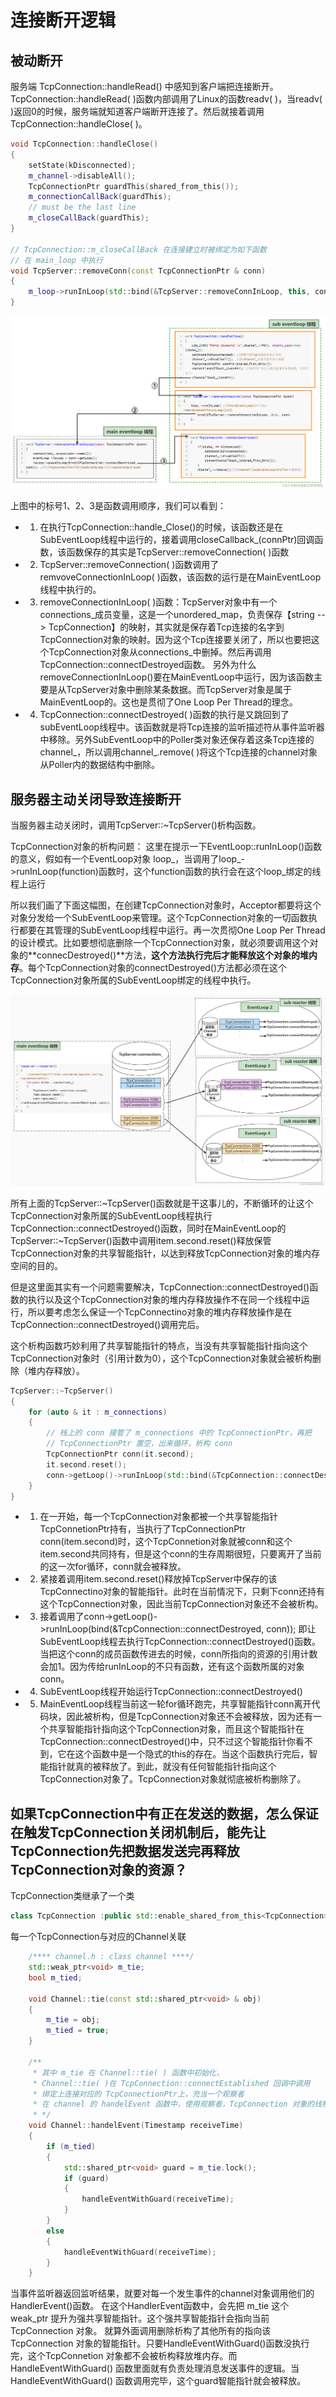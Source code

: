 # 连接断开逻辑

## 被动断开

服务端 TcpConnection::handleRead() 中感知到客户端把连接断开。TcpConnection::handleRead( )函数内部调用了Linux的函数readv( )，当readv( )返回0的时候，服务端就知道客户端断开连接了。然后就接着调用TcpConnection::handleClose( )。

```C++
void TcpConnection::handleClose()
{
    setState(kDisconnected);
    m_channel->disableAll();
    TcpConnectionPtr guardThis(shared_from_this());
    m_connectionCallBack(guardThis);
    // must be the last line
    m_closeCallBack(guardThis);
}

// TcpConnection::m_closeCallBack 在连接建立时被绑定为如下函数
// 在 main_loop 中执行
void TcpServer::removeConn(const TcpConnectionPtr & conn)
{
    m_loop->runInLoop(std::bind(&TcpServer::removeConnInLoop, this, conn));
}
```

![alt text](photos/close1.png)

上图中的标号1、2、3是函数调用顺序，我们可以看到：

- 1. 在执行TcpConnection::handle_Close()的时候，该函数还是在SubEventLoop线程中运行的，接着调用closeCallback_(connPtr)回调函数，该函数保存的其实是TcpServer::removeConnection( )函数
- 2. TcpServer::removeConnection( )函数调用了remvoveConnectionInLoop( )函数，该函数的运行是在MainEventLoop线程中执行的。
- 3. removeConnectionInLoop( )函数：TcpServer对象中有一个connections_成员变量，这是一个unordered_map，负责保存【string --> TcpConnection】的映射，其实就是保存着Tcp连接的名字到TcpConnection对象的映射。因为这个Tcp连接要关闭了，所以也要把这个TcpConnection对象从connections_中删掉。然后再调用TcpConnection::connectDestroyed函数。
另外为什么removeConnectionInLoop()要在MainEventLoop中运行，因为该函数主要是从TcpServer对象中删除某条数据。而TcpServer对象是属于MainEventLoop的。这也是贯彻了One Loop Per Thread的理念。
- 4. TcpConnection::connectDestroyed( )函数的执行是又跳回到了subEventLoop线程中。该函数就是将Tcp连接的监听描述符从事件监听器中移除。另外SubEventLoop中的Poller类对象还保存着这条Tcp连接的channel_，所以调用channel_.remove( )将这个Tcp连接的channel对象从Poller内的数据结构中删除。

## 服务器主动关闭导致连接断开

当服务器主动关闭时，调用TcpServer::~TcpServer()析构函数。

TcpConnection对象的析构问题：
这里在提示一下EventLoop::runInLoop()函数的意义，假如有一个EventLoop对象 loop_，当调用了loop_->runInLoop(function)函数时，这个function函数的执行会在这个loop_绑定的线程上运行

所以我们画了下面这幅图，在创建TcpConnection对象时，Acceptor都要将这个对象分发给一个SubEventLoop来管理。这个TcpConnection对象的一切函数执行都要在其管理的SubEventLoop线程中运行。再一次贯彻One Loop Per Thread的设计模式。比如要想彻底删除一个TcpConnection对象，就必须要调用这个对象的**connecDestroyed()**方法，**这个方法执行完后才能释放这个对象的堆内存**。每个TcpConnection对象的connectDestroyed()方法都必须在这个TcpConnection对象所属的SubEventLoop绑定的线程中执行。

![alt text](photos/close2.png)

所有上面的TcpServer::~TcpServer()函数就是干这事儿的，不断循环的让这个TcpConnection对象所属的SubEventLoop线程执行TcpConnection::connectDestroyed()函数，同时在MainEventLoop的TcpServer::~TcpServer()函数中调用item.second.reset()释放保管TcpConnection对象的共享智能指针，以达到释放TcpConnection对象的堆内存空间的目的。

但是这里面其实有一个问题需要解决，TcpConnection::connectDestroyed()函数的执行以及这个TcpConnection对象的堆内存释放操作不在同一个线程中运行，所以要考虑怎么保证一个TcpConnectino对象的堆内存释放操作是在TcpConnection::connectDestroyed()调用完后。

这个析构函数巧妙利用了共享智能指针的特点，当没有共享智能指针指向这个TcpConnection对象时（引用计数为0），这个TcpConnection对象就会被析构删除（堆内存释放）。

```C++
TcpServer::~TcpServer()
{
    for (auto & it : m_connections)
    {
        // 栈上的 conn 接管了 m_connections 中的 TcpConnectionPtr，再把
        // TcpConnectionPtr 置空，出来循环，析构 conn
        TcpConnectionPtr conn(it.second);
        it.second.reset();
        conn->getLoop()->runInLoop(std::bind(&TcpConnection::connectDestroyed, conn));
    }
}
```

- 1. 在一开始，每一个TcpConnection对象都被一个共享智能指针TcpConnetionPtr持有，当执行了TcpConnectionPtr conn(item.second)时，这个TcpConnetion对象就被conn和这个item.second共同持有，但是这个conn的生存周期很短，只要离开了当前的这一次for循环，conn就会被释放。
- 2. 紧接着调用item.second.reset()释放掉TcpServer中保存的该TcpConnectino对象的智能指针。此时在当前情况下，只剩下conn还持有这个TcpConnection对象，因此当前TcpConnection对象还不会被析构。
- 3. 接着调用了conn->getLoop()->runInLoop(bind(&TcpConnection::connectDestroyed, conn));
即让SubEventLoop线程去执行TcpConnection::connectDestroyed()函数。当把这个conn的成员函数传进去的时候，conn所指向的资源的引用计数会加1。因为传给runInLoop的不只有函数，还有这个函数所属的对象conn。
- 4. SubEventLoop线程开始运行TcpConnection::connectDestroyed()
- 5. MainEventLoop线程当前这一轮for循环跑完，共享智能指针conn离开代码块，因此被析构，但是TcpConnection对象还不会被释放，因为还有一个共享智能指针指向这个TcpConnection对象，而且这个智能指针在TcpConnection::connectDestroyed()中，只不过这个智能指针你看不到，它在这个函数中是一个隐式的this的存在。当这个函数执行完后，智能指针就真的被释放了。到此，就没有任何智能指针指向这个TcpConnection对象了。TcpConnection对象就彻底被析构删除了。

## 如果TcpConnection中有正在发送的数据，怎么保证在触发TcpConnection关闭机制后，能先让TcpConnection先把数据发送完再释放TcpConnection对象的资源？

TcpConnection类继承了一个类

```C++
class TcpConnection :public std::enable_shared_from_this<TcpConnection>
```

每一个TcpConnection与对应的Channel关联

```C++
    /**** channel.h : class channel ****/ 
    std::weak_ptr<void> m_tie;
    bool m_tied;

    void Channel::tie(const std::shared_ptr<void> & obj)
    {
        m_tie = obj;
        m_tied = true;
    }

    /**
     * 其中 m_tie 在 Channel::tie( ) 函数中初始化，
     * Channel::tie( )在 TcpConnection::connectEstablished 回调中调用
     * 绑定上连接对应的 TcpConnectionPtr上，充当一个观察者
     * 在 channel 的 handelEvent 函数中，使用观察者，TcpConnection 对象的线程安全
     * */ 
    void Channel::handelEvent(Timestamp receiveTime)
    {
        if (m_tied)
        {
            std::shared_ptr<void> guard = m_tie.lock();
            if (guard)
            {
                handleEventWithGuard(receiveTime);
            }
        }
        else
        {
            handleEventWithGuard(receiveTime);
        }
    }
```

当事件监听器返回监听结果，就要对每一个发生事件的channel对象调用他们的HandlerEvent()函数。
在这个HandlerEvent函数中，会先把 m_tie 这个 weak_ptr 提升为强共享智能指针。这个强共享智能指针会指向当前TcpConnection 对象。
就算外面调用删除析构了其他所有的指向该 TcpConnection 对象的智能指针。只要HandleEventWithGuard()函数没执行完，这个TcpConnetion 对象都不会被析构释放堆内存。而 HandleEventWithGuard() 函数里面就有负责处理消息发送事件的逻辑。当HandleEventWithGuard() 函数调用完毕，这个guard智能指针就会被释放。
